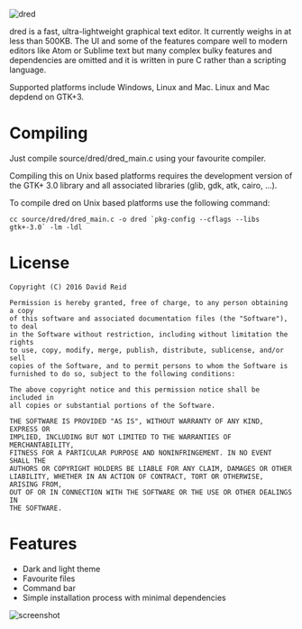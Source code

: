 ![dred](http://dred.io/img/banner2_wide.png)

dred is a fast, ultra-lightweight graphical text editor. It currently weighs in at less
than 500KB. The UI and some of the features compare well to modern editors like Atom or Sublime text
but many complex bulky features and dependencies are omitted and it is written in pure C rather than a scripting language.

Supported platforms include Windows, Linux and Mac. Linux and Mac depdend on GTK+3.


Compiling
=========
Just compile source/dred/dred_main.c using your favourite compiler.

Compiling this on Unix based platforms requires the development version of the
GTK+ 3.0 library and all associated libraries (glib, gdk, atk, cairo, ...).

To compile dred on Unix based platforms use the following command:

    cc source/dred/dred_main.c -o dred `pkg-config --cflags --libs gtk+-3.0` -lm -ldl



License
=======

    Copyright (C) 2016 David Reid
    
    Permission is hereby granted, free of charge, to any person obtaining a copy
    of this software and associated documentation files (the "Software"), to deal
    in the Software without restriction, including without limitation the rights
    to use, copy, modify, merge, publish, distribute, sublicense, and/or sell
    copies of the Software, and to permit persons to whom the Software is
    furnished to do so, subject to the following conditions:
    
    The above copyright notice and this permission notice shall be included in
    all copies or substantial portions of the Software.
    
    THE SOFTWARE IS PROVIDED "AS IS", WITHOUT WARRANTY OF ANY KIND, EXPRESS OR
    IMPLIED, INCLUDING BUT NOT LIMITED TO THE WARRANTIES OF MERCHANTABILITY,
    FITNESS FOR A PARTICULAR PURPOSE AND NONINFRINGEMENT. IN NO EVENT SHALL THE
    AUTHORS OR COPYRIGHT HOLDERS BE LIABLE FOR ANY CLAIM, DAMAGES OR OTHER
    LIABILITY, WHETHER IN AN ACTION OF CONTRACT, TORT OR OTHERWISE, ARISING FROM,
    OUT OF OR IN CONNECTION WITH THE SOFTWARE OR THE USE OR OTHER DEALINGS IN
    THE SOFTWARE.

Features
========

* Dark and light theme
* Favourite files
* Command bar
* Simple installation process with minimal dependencies

![screenshot](http://dred.io/img/screenshot-1.jpg)
